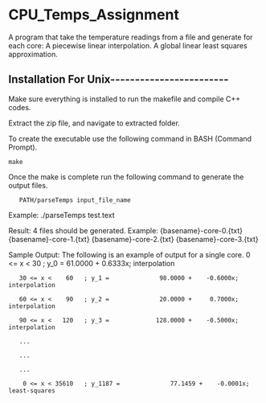# CPU_Temps_Assignment
A program that take the temperature readings from a file and generate for each core:
   A piecewise linear interpolation.
   A global linear least squares approximation.


## Installation For Unix------------------------

Make sure everything is installed to run the makefile and compile C++ codes.

Extract the zip file, and navigate to extracted folder. 

To create the executable use the following command in BASH (Command Prompt).

	make

Once the make is complete run the following command to generate the output files.

       PATH/parseTemps input_file_name

Example: ./parseTemps test.text

Result: 4 files should be generated. 
Example: 
	{basename}-core-0.{txt}
	{basename}-core-1.{txt}
	{basename}-core-2.{txt}
	{basename}-core-3.{txt}
	
Sample Output:
	The following is an example of output for a single core.
	    0 <= x <    30   ; y_0 =              61.0000 +     0.6333x; interpolation
	    
	   30 <= x <    60   ; y_1 =              98.0000 +    -0.6000x; interpolation
	   
	   60 <= x <    90   ; y_2 =              20.0000 +     0.7000x; interpolation
	   
	   90 <= x <   120   ; y_3 =             128.0000 +    -0.5000x; interpolation
	   
	   ...
	   
	   ...
	   
	   ...
	   
	    0 <= x < 35610   ; y_1187 =              77.1459 +    -0.0001x; least-squares

